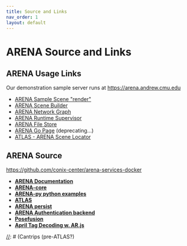 ```yaml
---
title: Source and Links
nav_order: 1
layout: default
---
```


# ARENA Source and Links

## ARENA Usage Links

Our demonstration sample server runs at https://arena.andrew.cmu.edu
- [ARENA Sample Scene "render"](https://arena.andrew.cmu.edu/?scene=render)
- [ARENA Scene Builder](https://arena.andrew.cmu.edu/build/)
- [ARENA Network Graph](https://arena.andrew.cmu.edu/network/)
- [ARENA Runtime Supervisor](https://arena.andrew.cmu.edu/arts/)
- [ARENA File Store](https://arena.andrew.cmu.edu/storemng/)
- [ARENA Go Page](https://arena.andrew.cmu.edu/go/) (deprecating...)
- [ATLAS - ARENA Scene Locator](https://atlas.conix.io/)

## ARENA Source
https://github.com/conix-center/arena-services-docker

- [**ARENA Documentation**](https://github.com/conix-center/ARENA)
- [**ARENA-core**](https://github.com/conix-center/ARENA-core)
- [**ARENA-py python examples**](https://github.com/conix-center/ARENA-py)
- [**ATLAS**](https://github.com/conix-center/ATLAS)
- [**ARENA persist**](https://github.com/conix-center/arena-persist)
- [**ARENA Authentication backend**](https://github.com/conix-center/ARENA-auth)
- [**Posefusion**](https://github.com/conix-center/posefusion)
- [**April Tag Decoding w. AR.js**](https://github.com/conix-center/AR.js/blob/master/README.md#apriltag-detection)

[//]: # (https://docs.google.com/presentation/d/1dc1RdlGROBYj1zIoPR8HX_RBIKn8-KRmNZscXVrdIs0/edit?ts=5dbc423f#slide=id.g606e93cce1_1_14)
[//]: # (some out of date?)
[//]: # (JSON message format)
[//]: # (PubSub topics)
[//]: # (Runtime notes)
[//]: # (Refactor)
[//]: # (Capability-based Access Control)
[//]: # (Cantrips (pre-ATLAS?)

